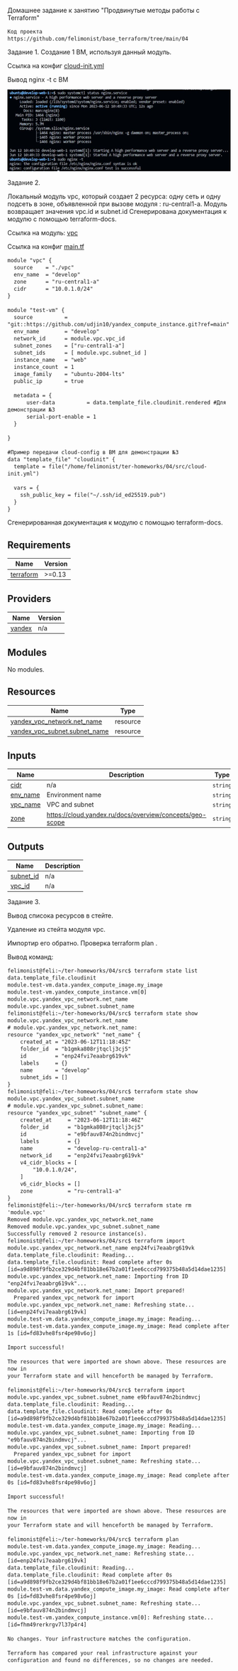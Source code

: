 Домашнее задание к занятию "Продвинутые методы работы с Terraform"
```
Код проекта
https://github.com/felimonist/base_terraform/tree/main/04
```
Задание 1.
Создание 1 ВМ, используя данный модуль. 

Ссылка на конфиг [cloud-init.yml]()

Вывод nginx -t с ВМ

![image](https://github.com/felimonist/base_terraform/blob/main/img/4.15.JPG)


Задание 2.

Локальный модуль vpc, который создает 2 ресурса: одну сеть и одну подсеть в зоне, объявленной при вызове модуля : ru-central1-a.
Модуль возвращает значения vpc.id и subnet.id
Сгенерирована документация к модулю с помощью terraform-docs.

Ссылка на модуль: [vpc]()

Ссылка на конфиг [main.tf]()

```
module "vpc" {
  source    = "./vpc"
  env_name  = "develop"
  zone      = "ru-central1-a"
  cidr      = "10.0.1.0/24"
}

module "test-vm" {
  source          = "git::https://github.com/udjin10/yandex_compute_instance.git?ref=main"
  env_name        = "develop"
  network_id      = module.vpc.vpc_id
  subnet_zones    = ["ru-central1-a"]
  subnet_ids      = [ module.vpc.subnet_id ]
  instance_name   = "web"
  instance_count  = 1
  image_family    = "ubuntu-2004-lts"
  public_ip       = true
  
  metadata = {
      user-data          = data.template_file.cloudinit.rendered #Для демонстрации №3
      serial-port-enable = 1
  }

}

#Пример передачи cloud-config в ВМ для демонстрации №3
data "template_file" "cloudinit" {
  template = file("/home/felimonist/ter-homeworks/04/src/cloud-init.yml")

  vars = {
    ssh_public_key = file("~/.ssh/id_ed25519.pub")
  }
}
```
Сгенерированная документация к модулю с помощью terraform-docs.

<!-- BEGIN_TF_DOCS -->
## Requirements

| Name | Version |
|------|---------|
| <a name="requirement_terraform"></a> [terraform](#requirement\_terraform) | >=0.13 |

## Providers

| Name | Version |
|------|---------|
| <a name="provider_yandex"></a> [yandex](#provider\_yandex) | n/a |

## Modules

No modules.

## Resources

| Name | Type |
|------|------|
| [yandex_vpc_network.net_name](https://registry.terraform.io/providers/yandex-cloud/yandex/latest/docs/resources/vpc_network) | resource |
| [yandex_vpc_subnet.subnet_name](https://registry.terraform.io/providers/yandex-cloud/yandex/latest/docs/resources/vpc_subnet) | resource |

## Inputs

| Name | Description | Type | Default | Required |
|------|-------------|------|---------|:--------:|
| <a name="input_cidr"></a> [cidr](#input\_cidr) | n/a | `string` | `"10.0.0.0/24"` | no |
| <a name="input_env_name"></a> [env\_name](#input\_env\_name) | Environment name | `string` | `"develop"` | no |
| <a name="input_vpc_name"></a> [vpc\_name](#input\_vpc\_name) | VPC and subnet | `string` | `"develop"` | no |
| <a name="input_zone"></a> [zone](#input\_zone) | https://cloud.yandex.ru/docs/overview/concepts/geo-scope | `string` | `"ru-central1-a"` | no |

## Outputs

| Name | Description |
|------|-------------|
| <a name="output_subnet_id"></a> [subnet\_id](#output\_subnet\_id) | n/a |
| <a name="output_vpc_id"></a> [vpc\_id](#output\_vpc\_id) | n/a |
<!-- END_TF_DOCS -->


Задание 3.

Вывод списока ресурсов в стейте.

Удаление из стейта модуля vpc.

Импортир его обратно. Проверка terraform plan .

Вывод команд:

```
felimonist@feli:~/ter-homeworks/04/src$ terraform state list
data.template_file.cloudinit
module.test-vm.data.yandex_compute_image.my_image
module.test-vm.yandex_compute_instance.vm[0]
module.vpc.yandex_vpc_network.net_name
module.vpc.yandex_vpc_subnet.subnet_name
felimonist@feli:~/ter-homeworks/04/src$ terraform state show module.vpc.yandex_vpc_network.net_name
# module.vpc.yandex_vpc_network.net_name:
resource "yandex_vpc_network" "net_name" {
    created_at = "2023-06-12T11:18:45Z"
    folder_id  = "b1gmka808rjtqclj3cj5"
    id         = "enp24fvi7eaabrg619vk"
    labels     = {}
    name       = "develop"
    subnet_ids = []
}
felimonist@feli:~/ter-homeworks/04/src$ terraform state show module.vpc.yandex_vpc_subnet.subnet_name
# module.vpc.yandex_vpc_subnet.subnet_name:
resource "yandex_vpc_subnet" "subnet_name" {
    created_at     = "2023-06-12T11:18:46Z"
    folder_id      = "b1gmka808rjtqclj3cj5"
    id             = "e9bfauv874n2bindmvcj"
    labels         = {}
    name           = "develop-ru-central1-a"
    network_id     = "enp24fvi7eaabrg619vk"
    v4_cidr_blocks = [
        "10.0.1.0/24",
    ]
    v6_cidr_blocks = []
    zone           = "ru-central1-a"
}
felimonist@feli:~/ter-homeworks/04/src$ terraform state rm 'module.vpc'
Removed module.vpc.yandex_vpc_network.net_name
Removed module.vpc.yandex_vpc_subnet.subnet_name
Successfully removed 2 resource instance(s).
felimonist@feli:~/ter-homeworks/04/src$ terraform import module.vpc.yandex_vpc_network.net_name enp24fvi7eaabrg619vk
data.template_file.cloudinit: Reading...
data.template_file.cloudinit: Read complete after 0s [id=a9d898f9fb2ce329d4bf81bb18e67b2a01f1ee6cccd799375b48a5d14dae1235]
module.vpc.yandex_vpc_network.net_name: Importing from ID "enp24fvi7eaabrg619vk"...
module.vpc.yandex_vpc_network.net_name: Import prepared!
  Prepared yandex_vpc_network for import
module.vpc.yandex_vpc_network.net_name: Refreshing state... [id=enp24fvi7eaabrg619vk]
module.test-vm.data.yandex_compute_image.my_image: Reading...
module.test-vm.data.yandex_compute_image.my_image: Read complete after 1s [id=fd83vhe8fsr4pe98v6oj]

Import successful!

The resources that were imported are shown above. These resources are now in
your Terraform state and will henceforth be managed by Terraform.

felimonist@feli:~/ter-homeworks/04/src$ terraform import module.vpc.yandex_vpc_subnet.subnet_name e9bfauv874n2bindmvcj
data.template_file.cloudinit: Reading...
data.template_file.cloudinit: Read complete after 0s [id=a9d898f9fb2ce329d4bf81bb18e67b2a01f1ee6cccd799375b48a5d14dae1235]
module.test-vm.data.yandex_compute_image.my_image: Reading...
module.vpc.yandex_vpc_subnet.subnet_name: Importing from ID "e9bfauv874n2bindmvcj"...
module.vpc.yandex_vpc_subnet.subnet_name: Import prepared!
  Prepared yandex_vpc_subnet for import
module.vpc.yandex_vpc_subnet.subnet_name: Refreshing state... [id=e9bfauv874n2bindmvcj]
module.test-vm.data.yandex_compute_image.my_image: Read complete after 0s [id=fd83vhe8fsr4pe98v6oj]

Import successful!

The resources that were imported are shown above. These resources are now in
your Terraform state and will henceforth be managed by Terraform.

felimonist@feli:~/ter-homeworks/04/src$ terraform plan
module.test-vm.data.yandex_compute_image.my_image: Reading...
module.vpc.yandex_vpc_network.net_name: Refreshing state... [id=enp24fvi7eaabrg619vk]
data.template_file.cloudinit: Reading...
data.template_file.cloudinit: Read complete after 0s [id=a9d898f9fb2ce329d4bf81bb18e67b2a01f1ee6cccd799375b48a5d14dae1235]
module.test-vm.data.yandex_compute_image.my_image: Read complete after 0s [id=fd83vhe8fsr4pe98v6oj]
module.vpc.yandex_vpc_subnet.subnet_name: Refreshing state... [id=e9bfauv874n2bindmvcj]
module.test-vm.yandex_compute_instance.vm[0]: Refreshing state... [id=fhm49rerkrgv7l37p4r4]

No changes. Your infrastructure matches the configuration.

Terraform has compared your real infrastructure against your configuration and found no differences, so no changes are needed.

```







